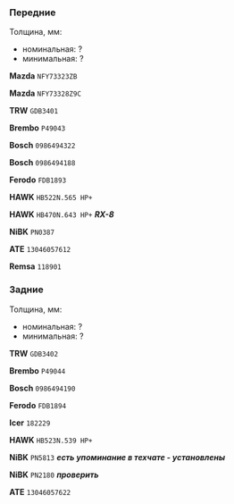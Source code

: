 ### Передние

Толщина, мм:

- номинальная: ?
- минимальная: ?

__Mazda__ `NFY73323ZB`

__Mazda__ `NFY73328Z9C`

__TRW__ `GDB3401`

__Brembo__ `P49043`

__Bosch__ `0986494322`

__Bosch__ `0986494188`

__Ferodo__ `FDB1893`

__HAWK__ `HB522N.565 HP+`

__HAWK__ `HB470N.643 HP+` ***RX-8***

__NiBK__ `PN0387`

__ATE__ `13046057612`

__Remsa__ `118901`

### Задние

Толщина, мм:

- номинальная: ?
- минимальная: ?

__TRW__ `GDB3402`

__Brembo__ `P49044`

__Bosch__ `0986494190`

__Ferodo__ `FDB1894`

__Icer__ `182229`

__HAWK__ `HB523N.539 HP+`

__NiBK__ `PN5813` ***есть упоминание в техчате - установлены***

__NiBK__ `PN2180` ***проверить***

__ATE__ `13046057622`